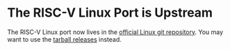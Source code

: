 # The RISC-V Linux Port is Upstream

The RISC-V Linux port now lives in the [official Linux git
repository](https://git.kernel.org/pub/scm/linux/kernel/git/torvalds/linux.git/tree/).
You may want to use the [tarball releases](https://www.kernel.org/)
instead.

